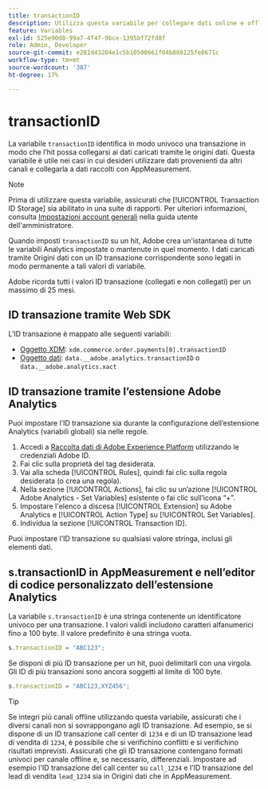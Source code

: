 ```yaml
---
title: transactionID
description: Utilizza questa variabile per collegare dati online e offline.
feature: Variables
exl-id: 525e90d8-99a7-4f4f-9bce-1395bf72fd8f
role: Admin, Developer
source-git-commit: e281d43204e1c5b10508661f04b880125fe8671c
workflow-type: tm+mt
source-wordcount: '387'
ht-degree: 17%

---
```


# transactionID

La variabile `transactionID` identifica in modo univoco una transazione in modo che l’hit possa collegarsi ai dati caricati tramite le origini dati. Questa variabile è utile nei casi in cui desideri utilizzare dati provenienti da altri canali e collegarla a dati raccolti con AppMeasurement.

>[!NOTE]
>
>Prima di utilizzare questa variabile, assicurati che [!UICONTROL Transaction ID Storage] sia abilitato in una suite di rapporti. Per ulteriori informazioni, consulta [Impostazioni account generali](/help/admin/admin/c-manage-report-suites/c-edit-report-suites/general/general-acct-settings-admin.md) nella guida utente dell&#39;amministratore.

Quando imposti `transactionID` su un hit, Adobe crea un&#39;istantanea di tutte le variabili Analytics impostate o mantenute in quel momento. I dati caricati tramite Origini dati con un ID transazione corrispondente sono legati in modo permanente a tali valori di variabile.

Adobe ricorda tutti i valori ID transazione (collegati e non collegati) per un massimo di 25 mesi.

## ID transazione tramite Web SDK

L’ID transazione è mappato alle seguenti variabili:

* [Oggetto XDM](/help/implement/aep-edge/xdm-var-mapping.md): `xdm.commerce.order.payments[0].transactionID`
* [Oggetto dati](/help/implement/aep-edge/data-var-mapping.md): `data.__adobe.analytics.transactionID` o `data.__adobe.analytics.xact`

## ID transazione tramite l’estensione Adobe Analytics

Puoi impostare l’ID transazione sia durante la configurazione dell’estensione Analytics (variabili globali) sia nelle regole.

1. Accedi a [Raccolta dati di Adobe Experience Platform](https://experience.adobe.com/data-collection) utilizzando le credenziali Adobe ID.
2. Fai clic sulla proprietà del tag desiderata.
3. Vai alla scheda [!UICONTROL Rules], quindi fai clic sulla regola desiderata (o crea una regola).
4. Nella sezione [!UICONTROL Actions], fai clic su un’azione [!UICONTROL Adobe Analytics - Set Variables] esistente o fai clic sull’icona “+”.
5. Impostare l&#39;elenco a discesa [!UICONTROL Extension] su Adobe Analytics e [!UICONTROL Action Type] su [!UICONTROL Set Variables].
6. Individua la sezione [!UICONTROL Transaction ID].

Puoi impostare l’ID transazione su qualsiasi valore stringa, inclusi gli elementi dati.

## s.transactionID in AppMeasurement e nell’editor di codice personalizzato dell’estensione Analytics

La variabile `s.transactionID` è una stringa contenente un identificatore univoco per una transazione. I valori validi includono caratteri alfanumerici fino a 100 byte. Il valore predefinito è una stringa vuota.

```js
s.transactionID = "ABC123";
```

Se disponi di più ID transazione per un hit, puoi delimitarli con una virgola. Gli ID di più transazioni sono ancora soggetti al limite di 100 byte.

```js
s.transactionID = "ABC123,XYZ456";
```

>[!TIP]
>
>Se integri più canali offline utilizzando questa variabile, assicurati che i diversi canali non si sovrappongano agli ID transazione. Ad esempio, se si dispone di un ID transazione call center di `1234` e di un ID transazione lead di vendita di `1234`, è possibile che si verifichino conflitti e si verifichino risultati imprevisti. Assicurati che gli ID transazione contengano formati univoci per canale offline e, se necessario, differenziali. Impostare ad esempio l&#39;ID transazione del call center su `call_1234` e l&#39;ID transazione del lead di vendita `lead_1234` sia in Origini dati che in AppMeasurement.
